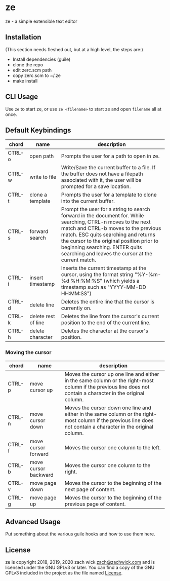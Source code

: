 # ze

ze - a simple extensible text editor

## Installation

(This section needs fleshed out, but at a high level, the steps are:)
- Install dependencies (guile)
- clone the repo
- edit zerc.scm path
- copy zerc.scm to ~/.ze
- make install

## CLI Usage

Use `ze` to start ze, or use `ze <filename>` to start ze and open `filename` all at once.

## Default Keybindings

| chord | name | description |
| -- | -- | -- |
| CTRL-o | open path | Prompts the user for a path to open in ze. |
| CTRL-w | write to file | Write/Save the current buffer to a file. If the buffer does not have a filepath associated with it, the user will be prompted for a save location.|
| CTRL-t | clone a template | Prompts the user for a template to clone into the current buffer. |
| CTRL-s | forward search | Prompt the user for a string to search forward in the document for. While searching, CTRL-n moves to the next match and CTRL-b moves to the previous match. ESC quits searching and returns the cursor to the original position prior to beginning searching. ENTER quits searching and leaves the cursor at the current match. |
| CTRL-i | insert timestamp | Inserts the current timestamp at the cursor, using the format string "%Y-%m-%d %H:%M:%S" (which yields a timestamp such as "YYYY-MM-DD HH:MM:SS") |
| CTRL-d | delete line | Deletes the entire line that the cursor is currently on. |
| CTRL-k | delete rest of line | Deletes the line from the cursor's current position to the end of the current line. |
| CTRL-h | delete character | Deletes the character at the cursor's position. |

### Moving the cursor
| chord | name | description |
| -- | -- | -- |
| CTRL-p | move cursor up | Moves the cursor up one line and either in the same column or the right-most column if the previous line does not contain a character in the original column. |
| CTRL-n | move cursor down | Moves the cursor down one line and either in the same column or the right-most column if the previous line does not contain a character in the original column. |
| CTRL-f | move cursor forward | Moves the cursor one column to the left. |
| CTRL-b | move cursor backward | Moves the cursor one column to the right. |
| CTRL-v | move page down | Moves the cursor to the beginning of the next page of content. |
| CTRL-g | move page up | Moves the cursor to the beginning of the previous page of content. |

## Advanced Usage

Put something about the various guile hooks and how to use them here.

## License

ze is copyright 2018, 2019, 2020 zach wick <zach@zachwick.com> and is licensed
under the GNU GPLv3 or later. You can find a copy of the GNU GPLv3
included in the project as the file named [License](https://github.com/zachwick/genie/blob/master/LICENSE).
